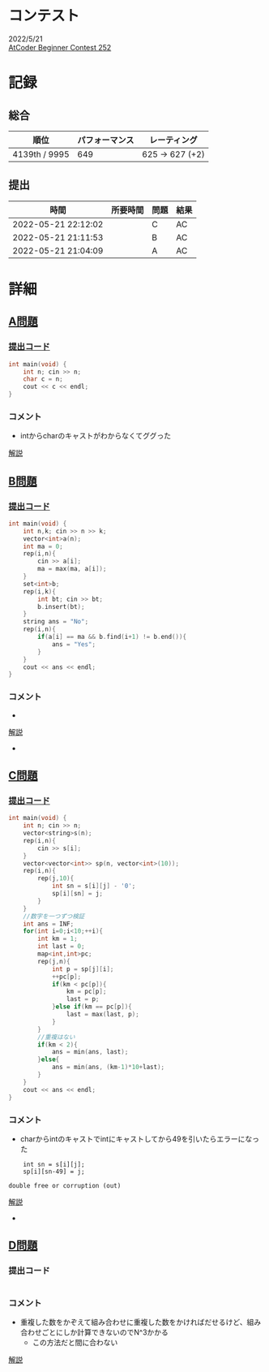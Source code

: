 # コンテスト
2022/5/21<br>
[AtCoder Beginner Contest 252](https://atcoder.jp/contests/abc252)

# 記録
## 総合
|  順位  |  パフォーマンス  | レーティング |
| ---- | ---- | ---- |
| 4139th / 9995 | 649 | 625 → 627 (+2) |

## 提出
|  時間  |  所要時間  |  問題  | 結果 |
| ---- | ---- | ---- | ---- |
| 2022-05-21 22:12:02 |  | C | AC |
| 2022-05-21 21:11:53 |  | B | AC |
| 2022-05-21 21:04:09 |  | A | AC |


# 詳細
## [A問題](https://atcoder.jp/contests/abc252/tasks/abc252_a)
### [提出コード](https://atcoder.jp/contests/abc252/submissions/31839032)
```c++
int main(void) {
	int n; cin >> n;
	char c = n;
	cout << c << endl;
}
```

### コメント

* intからcharのキャストがわからなくてググった

[解説]()


## [B問題](https://atcoder.jp/contests/abc252/tasks/abc252_b)
### [提出コード](https://atcoder.jp/contests/abc252/submissions/31845882)
```c++
int main(void) {
	int n,k; cin >> n >> k;
	vector<int>a(n);
	int ma = 0;
	rep(i,n){
		cin >> a[i];
		ma = max(ma, a[i]);
	}
	set<int>b;
	rep(i,k){
		int bt; cin >> bt;
		b.insert(bt);
	}
	string ans = "No";
	rep(i,n){
		if(a[i] == ma && b.find(i+1) != b.end()){
			ans = "Yes";
		}
	}
	cout << ans << endl;
}
```

### コメント

* 

[解説]()

* 


## [C問題](https://atcoder.jp/contests/abc252/tasks/abc252_c)
### [提出コード](https://atcoder.jp/contests/abc252/submissions/31868009)

```c++
int main(void) {
	int n; cin >> n;
	vector<string>s(n);
	rep(i,n){
		cin >> s[i];
	}
	vector<vector<int>> sp(n, vector<int>(10));
	rep(i,n){
		rep(j,10){
			int sn = s[i][j] - '0';
			sp[i][sn] = j;
		}
	}
	//数字を一つずつ検証
	int ans = INF;
	for(int i=0;i<10;++i){
		int km = 1;
		int last = 0; 
		map<int,int>pc;
		rep(j,n){
			int p = sp[j][i];
			++pc[p];
			if(km < pc[p]){
				km = pc[p];
				last = p;
			}else if(km == pc[p]){
				last = max(last, p);
			}
		}
		//重複はない
		if(km < 2){
			ans = min(ans, last);
		}else{
			ans = min(ans, (km-1)*10+last);
		}
	}
	cout << ans << endl;
}
```

### コメント
* charからintのキャストでintにキャストしてから49を引いたらエラーになった
```
    int sn = s[i][j];
    sp[i][sn-49] = j;
```
```double free or corruption (out)```

[解説]()

* 


## [D問題](https://atcoder.jp/contests/abc252/tasks/abc252_d)
### 提出コード

```c++

```

### コメント
* 重複した数をかぞえて組み合わせに重複した数をかければだせるけど、組み合わせごとにしか計算できないのでN^3かかる
    * この方法だと間に合わない

[解説]()
